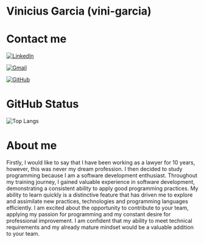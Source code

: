 # Vinicius Garcia (vini-garcia)

# Contact me

[![LinkedIn](https://img.shields.io/badge/LinkedIn-0077B5?style=for-the-badge&logo=linkedin&logoColor=white)](https://www.linkedin.com/in/vini-garcia/)

[![Gmail](https://img.shields.io/badge/Gmail-333333?style=for-the-badge&logo=gmail&logoColor=red)](mailto:devvinigarcia@gmail.com)

[![GitHub](https://img.shields.io/badge/GitHub-100000?style=for-the-badge&logo=github&logoColor=white)](https://github.com/vini-garcia)

# GitHub Status

![Top Langs](https://github-readme-stats-git-masterrstaa-rickstaa.vercel.app/api/top-langs/?username=vini-garcia&layout=compact&bg_color=000&border_color=30A3DC&title_color=E94D5F&text_color=FFF)

# About me

Firstly, I would like to say that I have been working as a lawyer for 10 years, however, this was never my dream profession. I then decided to study programming because I am a software development enthusiast.
Throughout my training journey, I gained valuable experience in software development, demonstrating a consistent ability to apply good programming practices.
My ability to learn quickly is a distinctive feature that has driven me to explore and assimilate new practices, technologies and programming languages efficiently.
I am excited about the opportunity to contribute to your team, applying my passion for programming and my constant desire for professional improvement.
I am confident that my ability to meet technical requirements and my already mature mindset would be a valuable addition to your team.
